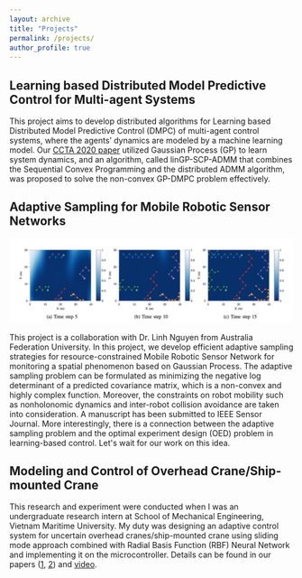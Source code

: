 ```yaml
---
layout: archive
title: "Projects"
permalink: /projects/
author_profile: true
---
```


## Learning based Distributed Model Predictive Control for Multi-agent Systems
<!-- ![](../images/ccta.png) -->

This project aims to develop distributed algorithms for Learning based Distributed Model Predictive Control (DMPC) of multi-agent control systems, where the agents’ dynamics are modeled by a machine learning model. Our [CCTA 2020 paper](https://ieeexplore.ieee.org/abstract/document/9206390) utilized Gaussian Process (GP) to learn system dynamics, and an algorithm, called linGP-SCP-ADMM that combines the Sequential Convex Programming and the distributed ADMM algorithm, was proposed to solve the non-convex GP-DMPC problem effectively.

## Adaptive Sampling for Mobile Robotic Sensor Networks
![](../images/mrsn.png)

This project is a collaboration with Dr. Linh Nguyen from Australia Federation University. In this project, we develop efficient adaptive sampling strategies for resource-constrained Mobile Robotic Sensor Network for monitoring a spatial phenomenon based on Gaussian Process. The adaptive sampling problem can be formulated as minimizing the negative log determinant of a predicted covariance matrix, which is a non-convex and highly complex function. Moreover, the constraints on robot mobility such as nonholonomic dynamics and inter-robot collision avoidance are taken into consideration. A manuscript has been submitted to IEEE Sensor Journal. More interestingly, there is a connection between the adaptive sampling problem and the optimal experiment design (OED) problem in learning-based control. Let's wait for our work on this idea.

## Modeling and Control of Overhead Crane/Ship-mounted Crane

This research and experiment were conducted when I was an undergraduate research intern at School of Mechanical Engineering, Vietnam Maritime University. My duty was designing an adaptive control system for uncertain overhead cranes/ship-mounted crane using sliding mode approach combined with Radial Basis Function (RBF) Neural Network and implementing it on the microcontroller. Details can be found in our papers ([1](https://www.sciencedirect.com/science/article/abs/pii/S0888327018302322), [2](https://link.springer.com/article/10.1007/s11633-019-1174-y)) and [video](https://www.youtube.com/watch?v=ZlF37IZh89Q).
